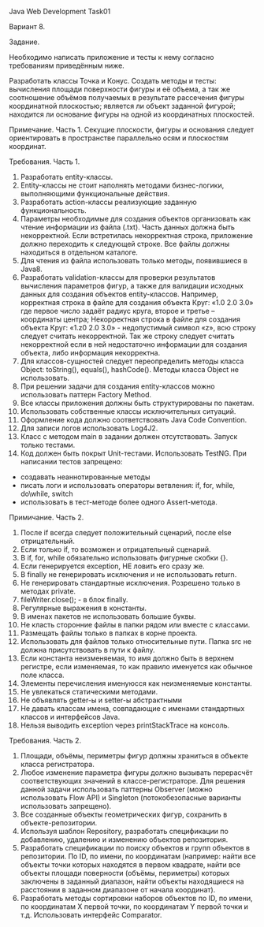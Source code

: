Java Web Development Task01

Вариант 8.

Задание.

Необходимо написать приложение и тесты к нему согласно требованиям приведённым ниже.

Разработать классы Точка и Конус. Создать методы и тесты: вычисления площади поверхности фигуры и её 
объема, а так же соотношение объёмов получаемых в результате рассечения фигуры координатной плоскостью;
является ли объект заданной фигурой; находится ли основание фигуры на одной из координатных плоскостей.

Примечание. Часть 1.
Секущие плоскости, фигуры и основания следует ориентировать в пространстве параллельно осям 
и плоскостям координат.

Требования. Часть 1.

1) Разработать entity-классы.
2) Entity-классы не стоит наполнять методами бизнес-логики, выполняющими функциональные действия.
3) Разработать action-классы реализующие заданную функциональность.
4) Параметры необходимые для создания объектов организовать как чтение информации из файла (.txt). 
Часть данных должна быть некорректной. Если встретилась некорректная строка,
 приложение должно переходить к следующей строке. Все файлы должны находиться в отдельном каталоге.
5) Для чтения из файла использовать только методы, появившиеся в Java8.
6) Разработать validation-классы для проверки результатов вычисления параметров фигур,
 а также для валидации исходных данных для создания объектов entity-классов.
Например, корректная строка в файле для создания объекта Круг: «1.0 2.0 3.0» 
где первое число задаёт радиус круга, второе и третье – координаты центра;
Некорректная строка в файле для создания объекта Круг: «1.z0 2.0 3.0» - недопустимый символ «z»,
 всю строку следует считать некорректной. Так же строку следует считать некорректной 
 если в ней недостаточно информации для создания объекта, либо информация некорректна.
7) Для классов-сущностей следует переопределить методы класса Object:
toString(), equals(), hashCode(). Методы класса Object не использовать.
8) При решении задачи для создания entity-классов можно использовать паттерн Factory Method.
9) Все классы приложения должны быть структурированы по пакетам.
10) Использовать собственные классы исключительных ситуаций.
11) Оформление кода должно соответствовать Java Code Convention.
12) Для записи логов использовать Log4J2.
13) Класс с методом main в задании должен отсутствовать. Запуск только тестами.
14) Код должен быть покрыт Unit-тестами. Использовать TestNG.
При написании тестов запрещено:
- создавать неаннотированные методы
- писать логи и использовать операторы ветвления: if, for, while, do\while, switch
- использовать в тест-методе более одного Assert-метода.


Примичание. Часть 2.

1. После if всегда следует положительный сценарий, после else отрицательный.
2. Если только if, то возможен и отрицательный сценарий.
3. В if, for, while обязательно использовать фигурные скобки {}.
4. Если генерируется exception, НЕ ловить его сразу же.
5. В finally не генерировать исключения и не использовать return.
6. Не генерировать стандартные исключения. Розрешено только в методах private.
7. fileWriter.close(); - в блок finally.
8. Регулярные выражения в константы.
9. В именах пакетов не использовать большие буквы.
10. Не класть сторонние файлы в папки рядом или вместе с классами.
11. Размещать файлы только в папках в корне проекта.
12. Использовать для файлов только относительные пути. Папка src не должна
 присутствовать в пути к файлу.
13. Если константа неизменяемая, то имя должно быть в верхнем регистре, если изменяемая,
то как правило именуется как обычное поле класса.
14. Элементы перечисления именуюсся как неизменяемые константы.
15. Не увлекаться статическими методами.
16. Не объявлять getter-ы и setter-ы абстрактными
17. Не давать классам имена, совпадающие с именами стандартных классов и интерфейсов Java.
18. Нельзя выводить exception через printStackTrace на консоль.

Требования. Часть 2.

1) Площади, объёмы, периметры фигур должны храниться в объекте класса регистратора.
2) Любое изменение параметра фигуры должно вызывать перерасчёт соответствующих значений 
в классе-регистраторе. Для решения данной задачи использовать паттерны Observer 
(можно использовать Flow API) и Singleton (потокобезопасные варианты использовать запрещено).
3) Все созданные объекты геометрических фигур, сохранить в объекте-репозитории.
4) Используя шаблон Repository, разработать спецификации по добавлению, удалению и изменению
 объектов репозитория.
5) Разработать спецификации по поиску объектов и групп объектов в репозитории. 
По ID, по имени, по координатам (например: найти все объекты точки которых находятся 
в первом квадрате, найти все объекты площади поверности (объёмы, периметры)
 которых заключены в заданный диапазон, найти объекты находящиеся на расстоянии в заданном
 диапазоне от начала координат).
6) Разработать методы сортировки наборов объектов по ID, по имени, по координатам Х первой точки,
по координатам Y первой точки и т.д. 
Использовать интерфейс Comparator.